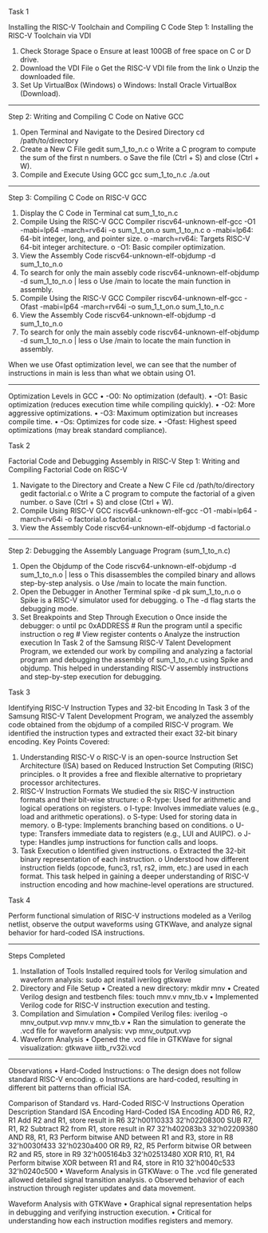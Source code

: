 Task 1

Installing the RISC-V Toolchain and Compiling C Code
Step 1: Installing the RISC-V Toolchain via VDI
1.	Check Storage Space
o	Ensure at least 100GB of free space on C or D drive.
2.	Download the VDI File
o	Get the RISC-V VDI file from the link 
o	Unzip the downloaded file.
3.	Set Up VirtualBox (Windows)
o	Windows: Install Oracle VirtualBox (Download).
________________________________________
Step 2: Writing and Compiling C Code on Native GCC
1.	Open Terminal and Navigate to the Desired Directory
   cd /path/to/directory
2.	Create a New C File
   gedit sum_1_to_n.c
o	Write a C program to compute the sum of the first n numbers.
o	Save the file (Ctrl + S) and close (Ctrl + W).
3.	Compile and Execute Using GCC
	gcc sum_1_to_n.c
	./a.out
________________________________________
Step 3: Compiling C Code on RISC-V GCC
1.	Display the C Code in Terminal
	cat sum_1_to_n.c
2.	Compile Using the RISC-V GCC Compiler
	riscv64-unknown-elf-gcc -O1 -mabi=lp64 -march=rv64i -o sum_1_t_on.o sum_1_to_n.c
o	-mabi=lp64: 64-bit integer, long, and pointer size.
o	-march=rv64i: Targets RISC-V 64-bit integer architecture.
o	-O1: Basic compiler optimization.
3.	View the Assembly Code
	riscv64-unknown-elf-objdump -d sum_1_to_n.o
4. To search for only the main assebly code
 riscv64-unknown-elf-objdump -d sum_1_to_n.o | less
o	Use /main to locate the main function in assembly.
5. Compile Using the RISC-V GCC Compiler
	riscv64-unknown-elf-gcc -Ofast -mabi=lp64 -march=rv64i -o sum_1_t_on.o sum_1_to_n.c
6.	View the Assembly Code
	riscv64-unknown-elf-objdump -d sum_1_to_n.o
7. To search for only the main assebly code
 riscv64-unknown-elf-objdump -d sum_1_to_n.o | less
o	Use /main to locate the main function in assembly.

When we use Ofast optimization level, we can see that the number of instructions in main is less than what we obtain using O1.
________________________________________
Optimization Levels in GCC
•	-O0: No optimization (default).
•	-O1: Basic optimization (reduces execution time while compiling quickly).
•	-O2: More aggressive optimizations.
•	-O3: Maximum optimization but increases compile time.
•	-Os: Optimizes for code size.
•	-Ofast: Highest speed optimizations (may break standard compliance).



Task 2

Factorial Code and Debugging Assembly in RISC-V
Step 1: Writing and Compiling Factorial Code on RISC-V
1.	Navigate to the Directory and Create a New C File
cd /path/to/directory
gedit factorial.c
o	Write a C program to compute the factorial of a given number.
o	Save (Ctrl + S) and close (Ctrl + W).
2.	Compile Using RISC-V GCC
riscv64-unknown-elf-gcc -O1 -mabi=lp64 -march=rv64i -o factorial.o factorial.c
3.	View the Assembly Code
riscv64-unknown-elf-objdump -d factorial.o
________________________________________
Step 2: Debugging the Assembly Language Program (sum_1_to_n.c)
1.	Open the Objdump of the Code
riscv64-unknown-elf-objdump -d sum_1_to_n.o | less
o	This disassembles the compiled binary and allows step-by-step analysis.
o	Use /main to locate the main function.
2.	Open the Debugger in Another Terminal
spike -d pk sum_1_to_n.o
o	Spike is a RISC-V simulator used for debugging.
o	The -d flag starts the debugging mode.
3.	Set Breakpoints and Step Through Execution
o	Once inside the debugger: 
o	until pc 0xADDRESS   # Run the program until a specific instruction
o	reg                  # View register contents
o	Analyze the instruction execution 
In Task 2 of the Samsung RISC-V Talent Development Program, we extended our work by compiling and analyzing a factorial program and debugging the assembly of sum_1_to_n.c using Spike and objdump. This helped in understanding RISC-V assembly instructions and step-by-step execution for debugging.



Task 3

Identifying RISC-V Instruction Types and 32-bit Encoding
In Task 3 of the Samsung RISC-V Talent Development Program, we analyzed the assembly code obtained from the objdump of a compiled RISC-V program. We identified the instruction types and extracted their exact 32-bit binary encoding.
Key Points Covered:
1.	Understanding RISC-V
o	RISC-V is an open-source Instruction Set Architecture (ISA) based on Reduced Instruction Set Computing (RISC) principles.
o	It provides a free and flexible alternative to proprietary processor architectures.
2.	RISC-V Instruction Formats
We studied the six RISC-V instruction formats and their bit-wise structure:
o	R-type: Used for arithmetic and logical operations on registers.
o	I-type: Involves immediate values (e.g., load and arithmetic operations).
o	S-type: Used for storing data in memory.
o	B-type: Implements branching based on conditions.
o	U-type: Transfers immediate data to registers (e.g., LUI and AUIPC).
o	J-type: Handles jump instructions for function calls and loops.
3.	Task Execution
o	Identified given instructions.
o	Extracted the 32-bit binary representation of each instruction.
o	Understood how different instruction fields (opcode, func3, rs1, rs2, imm, etc.) are used in each format.
This task helped in gaining a deeper understanding of RISC-V instruction encoding and how machine-level operations are structured.




Task 4

Perform functional simulation of RISC-V instructions modeled as a Verilog netlist, observe the output waveforms using GTKWave, and analyze signal behavior for hard-coded ISA instructions.
________________________________________
Steps Completed
1. Installation of Tools
Installed required tools for Verilog simulation and waveform analysis:
sudo apt install iverilog gtkwave
2. Directory and File Setup
•	Created a new directory: 
	mkdir mnv
•	Created Verilog design and testbench files: 
	touch mnv.v mnv_tb.v
•	Implemented Verilog code for RISC-V instruction execution and testing.
3. Compilation and Simulation
•	Compiled Verilog files: 
	iverilog -o mnv_output.vvp mnv.v mnv_tb.v
•	Ran the simulation to generate the .vcd file for waveform analysis: 
	vvp mnv_output.vvp
4. Waveform Analysis
•	Opened the .vcd file in GTKWave for signal visualization: 
	gtkwave iiitb_rv32i.vcd
________________________________________
Observations
•	Hard-Coded Instructions: 
o	The design does not follow standard RISC-V encoding.
o	Instructions are hard-coded, resulting in different bit patterns than official ISA.

Comparison of Standard vs. Hard-Coded RISC-V Instructions
Operation	   Description					        	Standard ISA Encoding                           Hard-Coded ISA Encoding
ADD R6, R2, R1	   Add R2 and R1, store result in R6				32'h00110333					32'h02208300
SUB R7, R1, R2	   Subtract R2 from R1, store result in R7			32'h402083b3					32'h02209380
AND R8, R1, R3	   Perform bitwise AND between R1 and R3, store in R8		32'h0030f433					32'h0230a400
OR R9, R2, R5	   Perform bitwise OR between R2 and R5, store in R9		32'h005164b3					32'h02513480
XOR R10, R1, R4	   Perform bitwise XOR between R1 and R4, store in R10		32'h0040c533					32'h0240c500
•	Waveform Analysis in GTKWave: 
o	The .vcd file generated allowed detailed signal transition analysis.
o	Observed behavior of each instruction through register updates and data movement.

Waveform Analysis with GTKWave
•	Graphical signal representation helps in debugging and verifying instruction execution.
•	Critical for understanding how each instruction modifies registers and memory.


